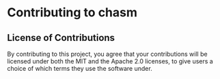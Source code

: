 # Contributing to chasm


## License of Contributions

By contributing to this project, you agree that your contributions will be licensed under both the MIT and the Apache 2.0 licenses, to give users a choice of which terms they use the software under.
